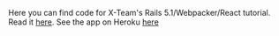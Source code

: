 Here you can find code for X-Team's Rails 5.1/Webpacker/React tutorial.
Read it [here](https://x-team.com/blog/get-in-full-stack-shape-with-rails-5-1-webpacker-and-reactjs/).
See the app on Heroku [here](https://x-team-rail-react.herokuapp.com/)
